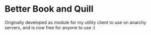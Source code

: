 # Better Book and Quill
Originally developed as module for my utility client to use on anarchy servers, and is now free for anyone to use :)
